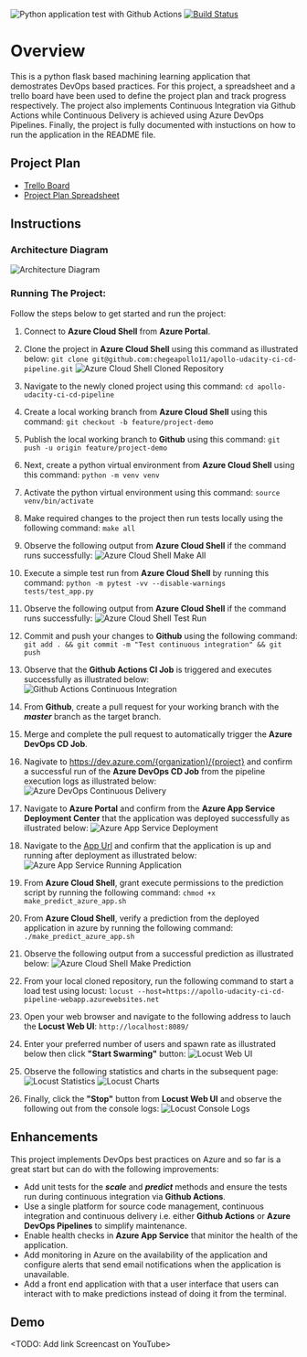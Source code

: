 ![Python application test with Github Actions](https://github.com/chegeapollo11/apollo-udacity-ci-cd-pipeline/actions/workflows/main.yml/badge.svg)
[![Build Status](https://dev.azure.com/chegeapollo11/apollo-udacity-ci-cd-pipeline/_apis/build/status/chegeapollo11.apollo-udacity-ci-cd-pipeline?branchName=master)](https://dev.azure.com/chegeapollo11/apollo-udacity-ci-cd-pipeline/_build/latest?definitionId=1&branchName=master)


# Overview

This is a python flask based machining learning application that demostrates DevOps based practices. For this project, a spreadsheet and a trello board have been used to define the project plan and track progress respectively. The project also implements Continuous Integration via Github Actions while Continuous Delivery is achieved using Azure DevOps Pipelines. Finally, the project is fully documented with instuctions on how to run the application in the README file.

## Project Plan

* [Trello Board](https://trello.com/b/oKu23n7d/udacity-ci-cd-project)
* [Project Plan Spreadsheet](project-plan.xlsx)

## Instructions

### Architecture Diagram
![Architecture Diagram](ArchitectureDiagram.png?raw=true "Architecture Diagram")

### Running The Project:
Follow the steps below to get started and run the project:

1. Connect to **Azure Cloud Shell** from **Azure Portal**.

1. Clone the project in **Azure Cloud Shell** using this command as illustrated below: `git clone git@github.com:chegeapollo11/apollo-udacity-ci-cd-pipeline.git`
![Azure Cloud Shell Cloned Repository](screenshots/1.%20azure-cloud-shell-cloned-repo.png?raw=true "Azure Cloud Shell Cloned Repository")
1.  Navigate to the newly cloned project using this command: `cd apollo-udacity-ci-cd-pipeline`
1.  Create a local working branch from **Azure Cloud Shell** using this command: `git checkout -b feature/project-demo`
1.  Publish the local working branch to **Github** using this command: `git push -u origin feature/project-demo`
1.  Next, create a python virtual environment from **Azure Cloud Shell** using this command: `python -m venv venv`
1.  Activate the python virtual environment using this command: `source venv/bin/activate`
1.  Make required changes to the project then run tests locally using the following command: `make all`
1.  Observe the following output from **Azure Cloud Shell** if the command runs successfully:
![Azure Cloud Shell Make All](screenshots/2.2.%20azure-cloud-shell-make-all-ml-app.png?raw=true "Azure Cloud Shell Make All")
1. Execute a simple test run from **Azure Cloud Shell** by running this command: `python -m pytest -vv --disable-warnings tests/test_app.py`
1. Observe the following output from **Azure Cloud Shell** if the command runs successfully:
![Azure Cloud Shell Test Run](screenshots/2.1.%20azure-cloud-shell-test-run.png?raw=true "Azure Cloud Shell Test Run")
1. Commit and push your changes to **Github** using the following command: `git add . && git commit -m "Test continuous integration" && git push`
1. Observe that the **Github Actions CI Job** is triggered and executes successfully as illustrated below:
![Github Actions Continuous Integration](screenshots/3.%20github-actions-continuous-integration.png?raw=true "Github Actions Continuous Integration")
1. From **Github**, create a pull request for your working branch with the ***master*** branch as the target branch.
1. Merge and complete the pull request to automatically trigger the **Azure DevOps CD Job**.
1. Nagivate to https://dev.azure.com/{organization}/{project} and confirm a successful run of the **Azure DevOps CD Job** from the pipeline execution logs as illustrated below:
![Azure DevOps Continuous Delivery](screenshots/4.%20azure-devops-pipelines-continuous-delivery.png?raw=true "Azure DevOps Continuous Delivery")
1. Navigate to **Azure Portal** and confirm from the **Azure App Service Deployment Center** that the application was deployed successfully as illustrated below:
![Azure App Service Deployment](screenshots/5.1.%20azure-app-service-deployment.png?raw=true "Azure App Service Deployment")
1. Navigate to the [App Url](https://{app-url}.azurewebsites.net/) and confirm that the application is up and running after deployment as illustrated below:
![Azure App Service Running Application](screenshots/5.2.%20azure-app-service-running-application.png?raw=true "Azure App Service Running Application")
1. From **Azure Cloud Shell**, grant execute permissions to the prediction script by running the following command: `chmod +x make_predict_azure_app.sh`
1. From **Azure Cloud Shell**, verify a prediction from the deployed application in azure by running the following command: `./make_predict_azure_app.sh`
1. Observe the following output from a successful prediction as illustrated below:
![Azure Cloud Shell Make Prediction](screenshots/2.3.%20azure-cloud-shell-make-prediction.png?raw=true "Azure Cloud Shell Make Prediction")
1. From your local cloned repository, run the following command to  start a load test using locust: `locust --host=https://apollo-udacity-ci-cd-pipeline-webapp.azurewebsites.net`
1. Open your web browser and navigate to the following address to lauch the **Locust Web UI**: `http://localhost:8089/`
1. Enter your preferred number of users and spawn rate as illustrated below then click **"Start Swarming"** button:
![Locust Web UI](screenshots/6.1.%20locust-web-ui.png?raw=true "Locust Web UI")
1. Observe the following statistics and charts in the subsequent page:
![Locust Statistics](screenshots/6.2.%20locust-statistics.png?raw=true "Locust Statistics")
![Locust Charts](screenshots/6.3.%20locust-charts.png?raw=true "Locust Charts")
1. Finally, click the **"Stop"** button from **Locust Web UI** and observe the following out from the console logs:
![Locust Console Logs](screenshots/6.4.%20locust-console-logs.png?raw=true "Locust Console Logs")

## Enhancements

This project implements DevOps best practices on Azure and so far is a great start but can do with the following improvements:
- Add unit tests for the ***scale*** and ***predict*** methods and ensure the tests run during continuous integration via **Github Actions**.
- Use a single platform for source code management, continuous integration and continuous delivery i.e. either **Github Actions** or **Azure DevOps Pipelines** to simplify maintenance.
- Enable health checks in **Azure App Service** that minitor the health of the application.
- Add monitoring in Azure on the availability of the application and configure alerts that send email notifications when the application is unavailable.
- Add a front end application with that a user interface that users can interact with to make predictions instead of doing it from the terminal.

## Demo 

<TODO: Add link Screencast on YouTube>


